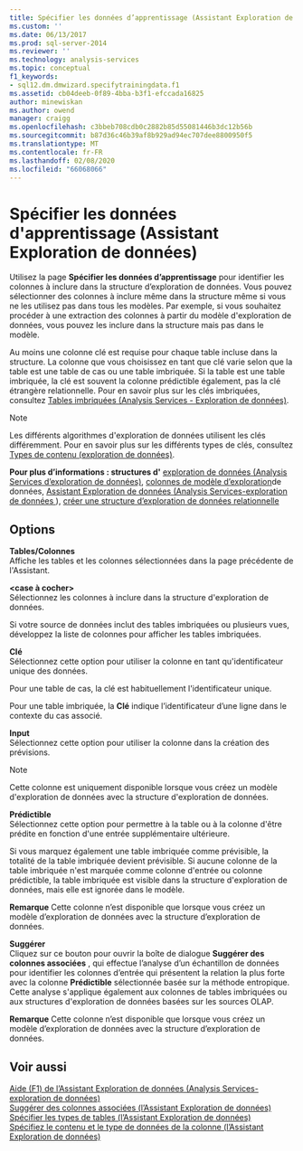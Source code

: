 ```yaml
---
title: Spécifier les données d’apprentissage (Assistant Exploration de données) | Microsoft Docs
ms.custom: ''
ms.date: 06/13/2017
ms.prod: sql-server-2014
ms.reviewer: ''
ms.technology: analysis-services
ms.topic: conceptual
f1_keywords:
- sql12.dm.dmwizard.specifytrainingdata.f1
ms.assetid: cb04deeb-0f89-4bba-b3f1-efccada16825
author: minewiskan
ms.author: owend
manager: craigg
ms.openlocfilehash: c3bbeb708cdb0c2882b85d55081446b3dc12b56b
ms.sourcegitcommit: b87d36c46b39af8b929ad94ec707dee8800950f5
ms.translationtype: MT
ms.contentlocale: fr-FR
ms.lasthandoff: 02/08/2020
ms.locfileid: "66068066"
---
```

# <a name="specify-the-training-data-data-mining-wizard"></a>Spécifier les données d'apprentissage (Assistant Exploration de données)
  Utilisez la page **Spécifier les données d’apprentissage** pour identifier les colonnes à inclure dans la structure d’exploration de données. Vous pouvez sélectionner des colonnes à inclure même dans la structure même si vous ne les utilisez pas dans tous les modèles. Par exemple, si vous souhaitez procéder à une extraction des colonnes à partir du modèle d'exploration de données, vous pouvez les inclure dans la structure mais pas dans le modèle.  
  
 Au moins une colonne clé est requise pour chaque table incluse dans la structure. La colonne que vous choisissez en tant que clé varie selon que la table est une table de cas ou une table imbriquée. Si la table est une table imbriquée, la clé est souvent la colonne prédictible également, pas la clé étrangère relationnelle. Pour en savoir plus sur les clés imbriquées, consultez [Tables imbriquées &#40;Analysis Services - Exploration de données&#41;](data-mining/nested-tables-analysis-services-data-mining.md).  
  
> [!NOTE]  
>  Les différents algorithmes d'exploration de données utilisent les clés différemment. Pour en savoir plus sur les différents types de clés, consultez [Types de contenu &#40;exploration de données&#41;](data-mining/content-types-data-mining.md).  
  
 **Pour plus d’informations : structures d'** [exploration de données &#40;Analysis Services d’exploration de données&#41;](data-mining/mining-structures-analysis-services-data-mining.md), [colonnes de modèle d’exploration](data-mining/mining-model-columns.md)de données, [Assistant Exploration de données &#40;Analysis Services-exploration de données ](data-mining/data-mining-wizard-analysis-services-data-mining.md)&#41;, [créer une structure d’exploration de données relationnelle](data-mining/create-a-relational-mining-structure.md)  
  
## <a name="options"></a>Options  
 **Tables/Colonnes**  
 Affiche les tables et les colonnes sélectionnées dans la page précédente de l'Assistant.  
  
 **\<case à cocher>**  
 Sélectionnez les colonnes à inclure dans la structure d'exploration de données.  
  
 Si votre source de données inclut des tables imbriquées ou plusieurs vues, développez la liste de colonnes pour afficher les tables imbriquées.  
  
 **Clé**  
 Sélectionnez cette option pour utiliser la colonne en tant qu'identificateur unique des données.  
  
 Pour une table de cas, la clé est habituellement l'identificateur unique.  
  
 Pour une table imbriquée, la **Clé** indique l’identificateur d’une ligne dans le contexte du cas associé.  
  
 **Input**  
 Sélectionnez cette option pour utiliser la colonne dans la création des prévisions.  
  
> [!NOTE]  
>  Cette colonne est uniquement disponible lorsque vous créez un modèle d'exploration de données avec la structure d'exploration de données.  
  
 **Prédictible**  
 Sélectionnez cette option pour permettre à la table ou à la colonne d'être prédite en fonction d'une entrée supplémentaire ultérieure.  
  
 Si vous marquez également une table imbriquée comme prévisible, la totalité de la table imbriquée devient prévisible. Si aucune colonne de la table imbriquée n'est marquée comme colonne d'entrée ou colonne prédictible, la table imbriquée est visible dans la structure d'exploration de données, mais elle est ignorée dans le modèle.  
  
 **Remarque** Cette colonne n’est disponible que lorsque vous créez un modèle d’exploration de données avec la structure d’exploration de données.  
  
 **Suggérer**  
 Cliquez sur ce bouton pour ouvrir la boîte de dialogue **Suggérer des colonnes associées** , qui effectue l’analyse d’un échantillon de données pour identifier les colonnes d’entrée qui présentent la relation la plus forte avec la colonne **Prédictible** sélectionnée basée sur la méthode entropique. Cette analyse s'applique également aux colonnes de tables imbriquées ou aux structures d'exploration de données basées sur les sources OLAP.  
  
 **Remarque** Cette colonne n’est disponible que lorsque vous créez un modèle d’exploration de données avec la structure d’exploration de données.  
  
## <a name="see-also"></a>Voir aussi  
 [Aide (F1) de l’Assistant Exploration de données &#40;Analysis Services-exploration de données&#41;](data-mining-wizard-f1-help-analysis-services-data-mining.md)   
 [Suggérer des colonnes associées &#40;l’Assistant Exploration de données&#41;](suggest-related-columns-data-mining-wizard.md)   
 [Spécifier les types de tables &#40;l’Assistant Exploration de données&#41;](specify-table-types-data-mining-wizard.md)   
 [Spécifiez le contenu et le type de données de la colonne &#40;l’Assistant Exploration de données&#41;](specify-the-column-s-content-and-data-type-data-mining-wizard.md)  
  
  
